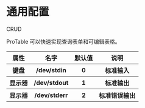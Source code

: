 # 通用配置

CRUD

ProTable 可以快速实现查询表单和可编辑表格。
<table>
    <tr>
        <th>属性</th>
        <th>名字</th>
        <th>默认值</th>
        <th>说明</th>
    </tr>
    <tr>
        <th>键盘</th>
        <th>/dev/stdin</th>
        <th>0</th>
        <th>标准输入</th>
    </tr>
    <tr>
        <th>显示器</th>
        <th>/dev/stdout</th>
        <th>1</th>
        <th>标准输出</th>
    </tr>
    <tr>
        <th>显示器</th>
        <th>/dev/stderr</th>
        <th>2</th>
        <th>标准错误输出</th>
    </tr>
</table>